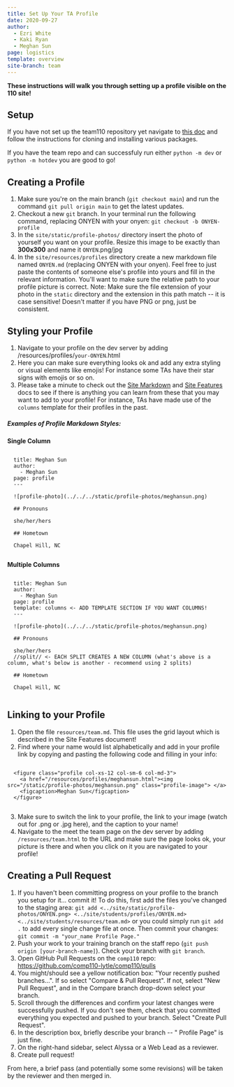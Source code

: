 ```yaml
---
title: Set Up Your TA Profile
date: 2020-09-27
author:
  - Ezri White
  - Kaki Ryan
  - Meghan Sun
page: logistics
template: overview
site-branch: team
---
```


**These instructions will walk you through setting up a profile visible on the 110 site!**

## Setup

If you have not set up the team110 repository yet navigate to [this doc](/team/documentation/guides/course_site_setup.html) and follow the instructions for cloning and installing various packages.

If you have the team repo and can successfuly run either `python -m dev` or `python -m hotdev` you are good to go!

## Creating a Profile

1. Make sure you're on the main branch (`git checkout main`) and run the command `git pull origin main` to get the latest updates.
2. Checkout a new `git` branch. In your terminal run the following command, replacing ONYEN with your onyen:
   `git checkout -b ONYEN-profile`
3. In the `site/static/profile-photos/` directory insert the photo of yourself you want on your profile. Resize this image to be exactly than **300x300** and name it `ONYEN`.png/jpg
4. In the `site/resources/profiles` directory create a new markdown file named `ONYEN.md` (replacing ONYEN with your onyen). Feel free to just paste the contents of someone else's profile into yours and fill in the relevant information. You'll want to make sure the relative path to your profile picture is correct. Note: Make sure the file extension of your photo in the `static` directory and the extension in this path match -- it is case sensitive! Doesn't matter if you have PNG or png, just be consistent.

## Styling your Profile

1. Navigate to your profile on the dev server by adding /resources/profiles/`your-ONYEN`.html
2. Here you can make sure everything looks ok and add any extra styling or visual elements like emojis! For instance some TAs have their star signs with emojis or so on.
3. Please take a minute to check out the [Site Markdown](/team/documentation/guides/course_site_markdown.html) and [Site Features](/team/documentation/guides/course_site_features.html) docs to see if there is anything you can learn from these that you may want to add to your profile! For instance, TAs have made use of the `columns` template for their profiles in the past.

##### Examples of Profile Markdown Styles:

**Single Column**

```

  title: Meghan Sun
  author:
    - Meghan Sun
  page: profile
  ---

  ![profile-photo](../../../static/profile-photos/meghansun.png)

  ## Pronouns

  she/her/hers

  ## Hometown

  Chapel Hill, NC


```

**Multiple Columns**

```

  title: Meghan Sun
  author:
    - Meghan Sun
  page: profile
  template: columns <- ADD TEMPLATE SECTION IF YOU WANT COLUMNS!
  ---

  ![profile-photo](../../../static/profile-photos/meghansun.png)

  ## Pronouns

  she/her/hers
  //split// <- EACH SPLIT CREATES A NEW COLUMN (what's above is a column, what's below is another - recommend using 2 splits)

  ## Hometown

  Chapel Hill, NC


```

## Linking to your Profile

1. Open the file `resources/team.md`. This file uses the grid layout which is described in the Site Features document!
2. Find where your name would list alphabetically and add in your profile link by copying and pasting the following code and filling in your info:

```

  <figure class="profile col-xs-12 col-sm-6 col-md-3">
    <a href="/resources/profiles/meghansun.html"><img src="/static/profile-photos/meghansun.png" class="profile-image"> </a>
    <figcaption>Meghan Sun</figcaption>
  </figure>


```

3. Make sure to switch the link to your profile, the link to your image (watch out for .png or .jpg here), and the caption to your name!
4. Navigate to the meet the team page on the dev server by adding `/resources/team.html` to the URL and make sure the page looks ok, your picture is there and when you click on it you are navigated to your profile!

## Creating a Pull Request

1. If you haven't been committing progress on your profile to the branch you setup for it... commit it!
   To do this, first add the files you've changed to the staging area:
   `git add <../site/static/profile-photos/ONYEN.png> <../site/students/profiles/ONYEN.md> <../site/students/resources/team.md>` or you could simply run `git add .` to add every single change file at once.
   Then commit your changes:
   `git commit -m "your_name Profile Page."`
1. Push your work to your training branch on the staff repo (`git push origin [your-branch-name]`). Check your branch with `git branch`.
1. Open GitHub Pull Requests on the `comp110` repo: https://github.com/comp110-lytle/comp110/pulls
1. You might/should see a yellow notification box: "Your recently pushed branches...". If so select "Compare & Pull Request". If not, select "New Pull Request", and in the Compare branch drop-down select your branch.
1. Scroll through the differences and confirm your latest changes were successfully pushed. If you don't see them, check that you committed everything you expected and pushed to your branch. Select "Create Pull Request".
1. In the description box, briefly describe your branch -- "<Name> Profile Page" is just fine.
1. On the right-hand sidebar, select Alyssa or a Web Lead as a reviewer.
1. Create pull request!

From here, a brief pass (and potentially some some revisions) will be taken by the reviewer and then merged in.
